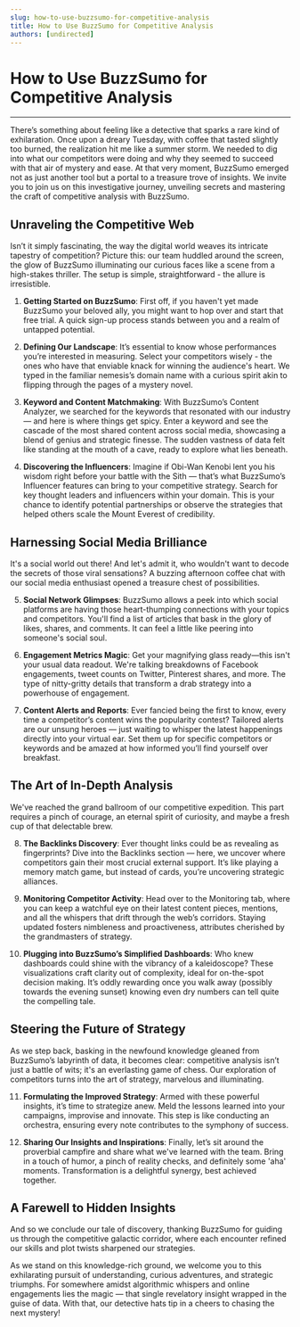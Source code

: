 ```yaml
---
slug: how-to-use-buzzsumo-for-competitive-analysis
title: How to Use BuzzSumo for Competitive Analysis
authors: [undirected]
---
```



# How to Use BuzzSumo for Competitive Analysis

---

There’s something about feeling like a detective that sparks a rare kind of exhilaration. Once upon a dreary Tuesday, with coffee that tasted slightly too burned, the realization hit me like a summer storm. We needed to dig into what our competitors were doing and why they seemed to succeed with that air of mystery and ease. At that very moment, BuzzSumo emerged not as just another tool but a portal to a treasure trove of insights. We invite you to join us on this investigative journey, unveiling secrets and mastering the craft of competitive analysis with BuzzSumo.

## Unraveling the Competitive Web

Isn’t it simply fascinating, the way the digital world weaves its intricate tapestry of competition? Picture this: our team huddled around the screen, the glow of BuzzSumo illuminating our curious faces like a scene from a high-stakes thriller. The setup is simple, straightforward - the allure is irresistible.

1. **Getting Started on BuzzSumo**: First off, if you haven't yet made BuzzSumo your beloved ally, you might want to hop over and start that free trial. A quick sign-up process stands between you and a realm of untapped potential.

2. **Defining Our Landscape**: It’s essential to know whose performances you’re interested in measuring. Select your competitors wisely - the ones who have that enviable knack for winning the audience's heart. We typed in the familiar nemesis’s domain name with a curious spirit akin to flipping through the pages of a mystery novel.

3. **Keyword and Content Matchmaking**: With BuzzSumo’s Content Analyzer, we searched for the keywords that resonated with our industry — and here is where things get spicy. Enter a keyword and see the cascade of the most shared content across social media, showcasing a blend of genius and strategic finesse. The sudden vastness of data felt like standing at the mouth of a cave, ready to explore what lies beneath.

4. **Discovering the Influencers**: Imagine if Obi-Wan Kenobi lent you his wisdom right before your battle with the Sith — that’s what BuzzSumo’s Influencer features can bring to your competitive strategy. Search for key thought leaders and influencers within your domain. This is your chance to identify potential partnerships or observe the strategies that helped others scale the Mount Everest of credibility.

## Harnessing Social Media Brilliance

It's a social world out there! And let's admit it, who wouldn't want to decode the secrets of those viral sensations? A buzzing afternoon coffee chat with our social media enthusiast opened a treasure chest of possibilities. 

5. **Social Network Glimpses**: BuzzSumo allows a peek into which social platforms are having those heart-thumping connections with your topics and competitors. You'll find a list of articles that bask in the glory of likes, shares, and comments. It can feel a little like peering into someone's social soul.

6. **Engagement Metrics Magic**: Get your magnifying glass ready—this isn't your usual data readout. We're talking breakdowns of Facebook engagements, tweet counts on Twitter, Pinterest shares, and more. The type of nitty-gritty details that transform a drab strategy into a powerhouse of engagement.

7. **Content Alerts and Reports**: Ever fancied being the first to know, every time a competitor’s content wins the popularity contest? Tailored alerts are our unsung heroes — just waiting to whisper the latest happenings directly into your virtual ear. Set them up for specific competitors or keywords and be amazed at how informed you’ll find yourself over breakfast.

## The Art of In-Depth Analysis

We've reached the grand ballroom of our competitive expedition. This part requires a pinch of courage, an eternal spirit of curiosity, and maybe a fresh cup of that delectable brew.

8. **The Backlinks Discovery**: Ever thought links could be as revealing as fingerprints? Dive into the Backlinks section — here, we uncover where competitors gain their most crucial external support. It’s like playing a memory match game, but instead of cards, you’re uncovering strategic alliances.

9. **Monitoring Competitor Activity**: Head over to the Monitoring tab, where you can keep a watchful eye on their latest content pieces, mentions, and all the whispers that drift through the web’s corridors. Staying updated fosters nimbleness and proactiveness, attributes cherished by the grandmasters of strategy.

10. **Plugging into BuzzSumo’s Simplified Dashboards**: Who knew dashboards could shine with the vibrancy of a kaleidoscope? These visualizations craft clarity out of complexity, ideal for on-the-spot decision making. It’s oddly rewarding once you walk away (possibly towards the evening sunset) knowing even dry numbers can tell quite the compelling tale.

## Steering the Future of Strategy

As we step back, basking in the newfound knowledge gleaned from BuzzSumo’s labyrinth of data, it becomes clear: competitive analysis isn’t just a battle of wits; it's an everlasting game of chess. Our exploration of competitors turns into the art of strategy, marvelous and illuminating. 

11. **Formulating the Improved Strategy**: Armed with these powerful insights, it’s time to strategize anew. Meld the lessons learned into your campaigns, improvise and innovate. This step is like conducting an orchestra, ensuring every note contributes to the symphony of success.

12. **Sharing Our Insights and Inspirations**: Finally, let’s sit around the proverbial campfire and share what we've learned with the team. Bring in a touch of humor, a pinch of reality checks, and definitely some 'aha' moments. Transformation is a delightful synergy, best achieved together.

## A Farewell to Hidden Insights

And so we conclude our tale of discovery, thanking BuzzSumo for guiding us through the competitive galactic corridor, where each encounter refined our skills and plot twists sharpened our strategies. 

As we stand on this knowledge-rich ground, we welcome you to this exhilarating pursuit of understanding, curious adventures, and strategic triumphs. For somewhere amidst algorithmic whispers and online engagements lies the magic — that single revelatory insight wrapped in the guise of data. With that, our detective hats tip in a cheers to chasing the next mystery!